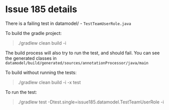 # Issue 185 details

There is a failing test in datamodel/ - ```TestTeamUserRole.java```

To build the gradle project:
> ./gradlew clean build -i

The build process will also try to run the test, and should fail.
You can see the generated classes in ```datamodel/build/generated/sources/annotationProcessor/java/main```

To build without running the tests:
> ./gradlew clean build -i -x test


To run the test:
>./gradlew test -Dtest.single=issue185.datamodel.TestTeamUserRole  -i


